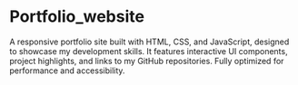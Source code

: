 # Portfolio_website
A responsive portfolio site built with HTML, CSS, and JavaScript, designed to showcase my development skills. It features interactive UI components, project highlights, and links to my GitHub repositories. Fully optimized for performance and accessibility.
